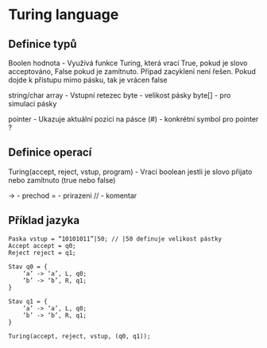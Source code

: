 # Turing language
## Definice typů

Boolen hodnota - Využívá funkce Turing, která vrací True, pokud je slovo acceptováno, False pokud je zamítnuto. Případ zacyklení není řešen. Pokud dojde k přístupu mimo pásku, tak je vrácen false

string/char array - Vstupní retezec
byte - velikost pásky
byte[] - pro simulaci pásky

pointer - Ukazuje aktuální pozici na pásce (#) - konkrétní symbol pro pointer ?

## Definice operací

Turing(accept, reject, vstup, program) - Vrací boolean jestli je slovo přijato nebo zamítnuto (true nebo false)

-> 	- prechod
= 	- prirazeni
//  	- komentar

## Příklad jazyka

```
Paska vstup = “10101011”|50; // |50 definuje velikost pástky
Accept accept = q0;
Reject reject = q1;

Stav q0 = {
	‘a’ -> ‘a’, L, q0;
	‘b’ -> ‘b’, R, q1;
}

Stav q1 = {
	‘a’ -> ‘a’, L, q0;
	‘b’ -> ‘b’, R, q1;
}

Turing(accept, reject, vstup, (q0, q1));
```
